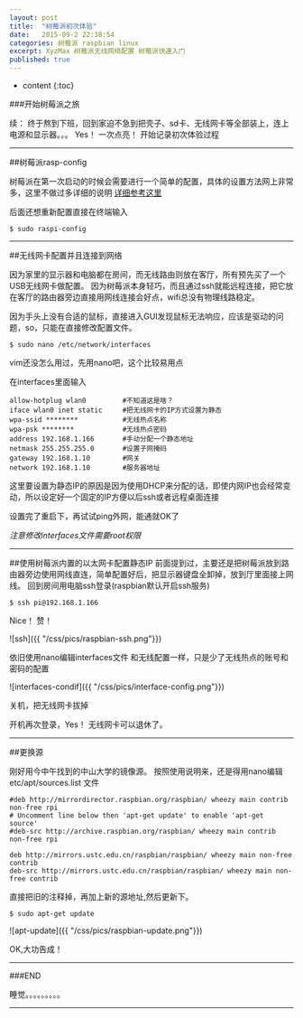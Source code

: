```yaml
---
layout: post
title:  "树莓派初次体验"
date:   2015-09-2 22:38:54
categories: 树莓派 raspbian linux
excerpt: XyzMax 树莓派无线网络配置 树莓派快速入门
published: true
---
```


* content
{:toc}


###开始树莓派之旅

续： 终于熬到下班，回到家迫不急到把壳子、sd卡、无线网卡等全部装上，连上电源和显示器。。。
Yes！  一次点亮！  开始记录初次体验过程

---


##树莓派rasp-config

树莓派在第一次启动的时候会需要进行一个简单的配置，具体的设置方法网上非常多，这里不做过多详细的说明
[详细参考这里](http://blog.csdn.net/xdw1985829/article/details/38816375)

后面还想重新配置直接在终端输入

	$ sudo raspi-config

---

##无线网卡配置并且连接到网络

因为家里的显示器和电脑都在房间，而无线路由则放在客厅，所有预先买了一个USB无线网卡做配置。 因为树莓派本身轻巧，而且通过ssh就能远程连接，把它放在客厅的路由器旁边直接用网线连接会好点，wifi总没有物理线路稳定。


因为手头上没有合适的鼠标，直接进入GUI发现鼠标无法响应，应该是驱动的问题，so，只能在直接修改配置文件。

	$ sudo nano /etc/network/interfaces

vim还没怎么用过，先用nano吧，这个比较易用点

在interfaces里面输入

	allow-hotplug wlan0			#不知道这是啥？
	iface wlan0 inet static		#把无线网卡的IP方式设置为静态
	wpa-ssid ********			#无线热点名称
	wpa-psk	********			#无线热点密码
	address 192.168.1.166		#手动分配一个静态地址
	netmask 255.255.255.0		#设置子网掩码
	gateway 192.168.1.10		#网关
	network 192.168.1.10		#服务器地址

这里要设置为静态IP的原因是因为使用DHCP来分配的话，即使内网IP也会经常变动，所以设定好一个固定的IP方便以后ssh或者远程桌面连接

设置完了重启下，再试试ping外网，能通就OK了

*注意修改interfaces文件需要root权限*

---

##使用树莓派内置的以太网卡配置静态IP
前面提到过，主要还是把树莓派放到路由器旁边使用网线直连，简单配置好后，把显示器键盘全卸掉，放到厅里面接上网线。  回到房间用电脑ssh登录(raspbian默认开启ssh服务)

	$ ssh pi@192.168.1.166

Nice！ 赞！

![ssh]({{ "/css/pics/raspbian-ssh.png"}})

依旧使用nano编辑interfaces文件
和无线配置一样，只是少了无线热点的账号和密码的配置

![interfaces-condif]({{ "/css/pics/interface-config.png"}})

关机，把无线网卡拔掉

开机再次登录，Yes！ 无线网卡可以退休了。

---

##更换源

刚好用今中午找到的中山大学的镜像源。
按照使用说明来，还是得用nano编辑 etc/apt/sources.list 文件

	#deb http://mirrordirector.raspbian.org/raspbian/ wheezy main contrib non-free rpi
	# Uncomment line below then 'apt-get update' to enable 'apt-get source'
	#deb-src http://archive.raspbian.org/raspbian/ wheezy main contrib non-free rpi

	deb http://mirrors.ustc.edu.cn/raspbian/raspbian/ wheezy main non-free contrib	
	deb-src http://mirrors.ustc.edu.cn/raspbian/raspbian/ wheezy main non-free contrib

直接把旧的注释掉，再加上新的源地址,然后更新下。

	$ sudo apt-get update

![apt-update]({{ "/css/pics/raspbian-update.png"}})

OK,大功告成！

---


###END

睡觉。。。。。。。。。

---
